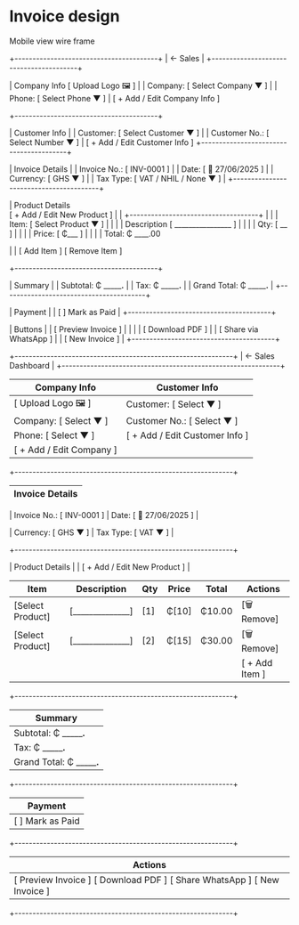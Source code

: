 # Invoice design

Mobile view wire frame

+----------------------------------------+
| ← Sales                                |
+----------------------------------------+

| Company Info
[ Upload Logo 🖼️ ]                          |
| Company:      [ Select Company ▼ ]     |
| Phone:        [ Select Phone ▼ ]       |
[ + Add / Edit Company Info ]

+----------------------------------------+

| Customer Info                          |
| Customer:     [ Select Customer ▼ ]    |
| Customer No.: [ Select Number ▼ ]      |
[ + Add / Edit Customer Info ]
+----------------------------------------+

| Invoice Details                        |
| Invoice No.:   [ INV-0001 ]            |
| Date:          [ 📅 27/06/2025 ]        |
| Currency:      [ GHS ▼ ]               |
| Tax Type:      [ VAT / NHIL / None ▼ ] |
+----------------------------------------+

| Product Details  
[ + Add / Edit New Product  ]                                   |
| +------------------------------------+ |
| | Item:
 [ Select Product ▼ ]      | |
| | Description
 [ ________________ ]      | |
| | Qty:
 [ __ ]                    | |
| | Price:
 [ ₵___ ]                  | |
| | Total:
 ₵ ____.00

| | [ Add Item ]
 [ Remove Item ]

+----------------------------------------+

| Summary                                |
| Subtotal:     ₵ _______.__             |
| Tax:          ₵ _______.__             |
| Grand Total:  ₵ _______.__             |
+----------------------------------------+

| Payment                                |
| [ ] Mark as Paid                       |
+----------------------------------------+

| Buttons                                |
| [ Preview Invoice ]                    |                   |                     |
| [ Download PDF ]                       |
| [ Share via WhatsApp ]                |
| [ New Invoice ]                        |
+----------------------------------------+

+-------------------------------------------------------------+
| ← Sales Dashboard                                           |
+-------------------------------------------------------------+

| Company Info              | Customer Info                  |
|--------------------------|---------------------------------|
| [ Upload Logo 🖼️ ]        | Customer:   [ Select ▼ ]        |
| Company:   [ Select ▼ ]   | Customer No.: [ Select ▼ ]      |
| Phone:     [ Select ▼ ]   | [ + Add / Edit Customer Info ]  |
| [ + Add / Edit Company ] |                                 |

+-------------------------------------------------------------+

| Invoice Details                                            |
|------------------------------------------------------------|

| Invoice No.:   [ INV-0001 ]    | Date:     [ 📅 27/06/2025 ] |

| Currency:      [ GHS ▼ ]       | Tax Type: [ VAT ▼ ]         |

+-------------------------------------------------------------+

| Product Details                                            |
| [ + Add / Edit New Product ]                               |

| Item             | Description       | Qty | Price  | Total   | Actions       |
|------------------|-------------------|-----|--------|---------|---------------|
| [Select Product] | [______________]  | [1] | ₵[10]  | ₵10.00  | [🗑️ Remove]    |
| [Select Product] | [______________]  | [2] | ₵[15]  | ₵30.00  | [🗑️ Remove]    |
|                  |                   |     |        |         | [ + Add Item ]|

+-------------------------------------------------------------+

| Summary                                                  |
|----------------------------------------------------------|
| Subtotal:      ₵ _______.__                              |
| Tax:           ₵ _______.__                              |
| Grand Total:   ₵ _______.__                              |

+-------------------------------------------------------------+

| Payment                                                 |
|----------------------------------------------------------|
| [ ] Mark as Paid                                         |

+-------------------------------------------------------------+

| Actions                                                  |
|----------------------------------------------------------|
| [ Preview Invoice ]   [ Download PDF ]   [ Share WhatsApp ]   [ New Invoice ] |

+-------------------------------------------------------------+
